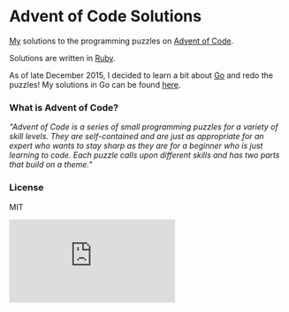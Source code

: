 # Advent of Code Solutions

[My](https://github.com/gchan/) solutions to the programming puzzles on [Advent of Code](http://adventofcode.com/).

Solutions are written in [Ruby](https://www.ruby-lang.org/en/).

As of late December 2015, I decided to learn a bit about [Go](https://golang.org/) and redo the puzzles! My solutions in Go can be found [here](https://github.com/gchan/advent-of-code-go).

### What is Advent of Code?

_"Advent of Code is a series of small programming puzzles for a variety of skill levels. They are self-contained and are just as appropriate for an expert who wants to stay sharp as they are for a beginner who is just learning to code. Each puzzle calls upon different skills and has two parts that build on a theme."_

### License

MIT

[![Analytics](https://ga-beacon.appspot.com/UA-70790190-2/advent_of_code_ruby/README.md?flat)](https://github.com/igrigorik/ga-beacon)
